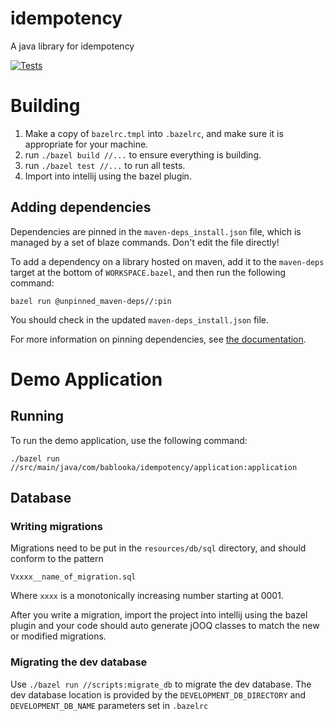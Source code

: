 # idempotency
A java library for idempotency

[![Tests](https://github.com/weksler/idempotency/actions/workflows/main.yml/badge.svg)](https://github.com/weksler/idempotency/actions/workflows/main.yml)

# Building
1. Make a copy of `bazelrc.tmpl` into `.bazelrc`, and make sure it is appropriate for your machine.
2. run `./bazel build //...` to ensure everything is building.
3. run `./bazel test //...` to run all tests.
4. Import into intellij using the bazel plugin.

## Adding dependencies
Dependencies are pinned in the `maven-deps_install.json` file, which is managed by a set of blaze commands.
Don't edit the file directly!

To add a dependency on a library hosted on maven, add it to the `maven-deps` target at the bottom of `WORKSPACE.bazel`, and then run the following command:
```shell
bazel run @unpinned_maven-deps//:pin
```
You should check in the updated `maven-deps_install.json` file.

For more information on pinning dependencies, see [the documentation](https://github.com/bazelbuild/rules_jvm_external ).
# Demo Application
## Running
To run the demo application, use the following command:
```shell
./bazel run //src/main/java/com/bablooka/idempotency/application:application
```
## Database
### Writing migrations
Migrations need to be put in the `resources/db/sql` directory,
and should conform to the pattern
```
Vxxxx__name_of_migration.sql
```
Where `xxxx` is a monotonically increasing number starting at 0001.

After you write a migration, import the project into intellij using the bazel
plugin and your code should auto generate jOOQ classes to match the new or modified migrations.

### Migrating the dev database
Use ` ./bazel run //scripts:migrate_db ` to migrate the dev database.
The dev database location is provided by the `DEVELOPMENT_DB_DIRECTORY`
and `DEVELOPMENT_DB_NAME` parameters set in `.bazelrc`
